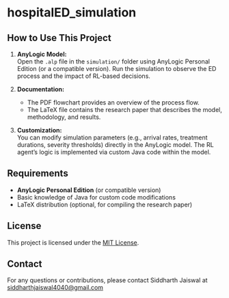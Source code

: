 # hospitalED_simulation

## How to Use This Project

1. **AnyLogic Model:**  
   Open the `.alp` file in the `simulation/` folder using AnyLogic Personal Edition (or a compatible version). Run the simulation to observe the ED process and the impact of RL-based decisions.

2. **Documentation:**  
   - The PDF flowchart provides an overview of the process flow.
   - The LaTeX file contains the research paper that describes the model, methodology, and results.

3. **Customization:**  
   You can modify simulation parameters (e.g., arrival rates, treatment durations, severity thresholds) directly in the AnyLogic model. The RL agent’s logic is implemented via custom Java code within the model.

## Requirements

- **AnyLogic Personal Edition** (or compatible version)  
- Basic knowledge of Java for custom code modifications  
- LaTeX distribution (optional, for compiling the research paper)

## License

This project is licensed under the [MIT License](LICENSE).

## Contact

For any questions or contributions, please contact Siddharth Jaiswal at siddharthjaiswal4040@gmail.com
